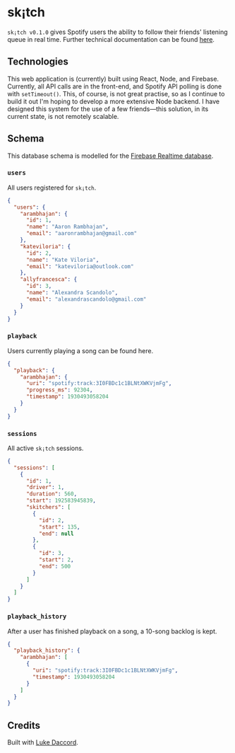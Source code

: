 # sk¡tch

`sk¡tch v0.1.0` gives Spotify users the ability to follow their friends' listening queue in real time. Further technical documentation can be found [here](https://www.dropbox.com/scl/fi/68eqwz1ox28tku4am5nry/technical.gdoc?dl=0&rlkey=94g2vgpizj10dzhmotbsai8mg).

## Technologies

This web application is (currently) built using React, Node, and Firebase. Currently, all API calls are in the front-end, and Spotify API polling is done with `setTimeout()`. This, of course, is not great practise, so as I continue to build it out I'm hoping to develop a more extensive Node backend. I have designed this system for the use of a few friends—this solution, in its current state, is not remotely scalable.

## Schema

This database schema is modelled for the [Firebase Realtime database](https://firebase.google.com/docs/database/web/start).

### `users`

All users registered for `sk¡tch`.

```json
{
  "users": {
    "arambhajan": {
      "id": 1,
      "name": "Aaron Rambhajan",
      "email": "aaronrambhajan@gmail.com"
    },
    "kateviloria": {
      "id": 2,
      "name": "Kate Viloria",
      "email": "kateviloria@outlook.com"
    },
    "allyfrancesca": {
      "id": 3,
      "name": "Alexandra Scandolo",
      "email": "alexandrascandolo@gmail.com"
    }
  }
}
```

### `playback`

Users currently playing a song can be found here.

```json
{
  "playback": {
    "arambhajan": {
      "uri": "spotify:track:3I0FBDc1c1BLNtXWKVjmFg",
      "progress_ms": 92304,
      "timestamp": 1930493058204
    }
  }
}
```

### `sessions`

All active `sk¡tch` sessions.

```json
{
  "sessions": [
    {
      "id": 1,
      "driver": 1,
      "duration": 560,
      "start": 192583945839,
      "skitchers": [
        {
          "id": 2,
          "start": 135,
          "end": null
        },
        {
          "id": 3,
          "start": 2,
          "end": 500
        }
      ]
    }
  ]
}
```

### `playback_history`

After a user has finished playback on a song, a 10-song backlog is kept.

```json
{
  "playback_history": {
    "arambhajan": [
      {
        "uri": "spotify:track:3I0FBDc1c1BLNtXWKVjmFg",
        "timestamp": 1930493058204
      }
    ]
  }
}
```

## Credits

Built with [Luke Daccord](https://lukedaccord.tumblr.com/).
